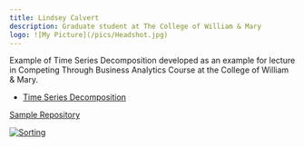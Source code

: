 ```yaml
---
title: Lindsey Calvert
description: Graduate student at The College of William & Mary
logo: ![My Picture](/pics/Headshot.jpg)
---
```


Example of Time Series Decomposition developed as an example for lecture in Competing Through Business Analytics Course at the College of William & Mary.  
- [Time Series Decomposition](/timeseries/index.md)  


[Sample Repository](https://github.com/lindsey-calvert/sample)  


[![Sorting](https://img.youtube.com/vi/K9fKttKmz8A/0.jpg)](https://www.youtube.com/watch?vK9fKttKmz8A])  
